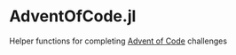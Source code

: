 # AdventOfCode.jl

Helper functions for completing [Advent of Code](http://adventofcode.com/) challenges
